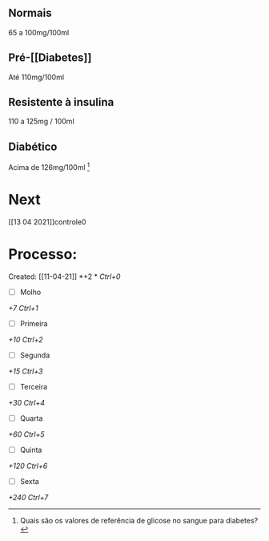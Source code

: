 ## Normais
65 a 100mg/100ml
## Pré-[[Diabetes]]
Até 110mg/100ml
## Resistente à insulina
110 a 125mg / 100ml
## Diabético
Acima de 126mg/100ml [^638730]

[^638730]: Quais são os valores de referência de glicose no sangue para diabetes?

# Next
[[13 04 2021]]controle0
# Processo:
Created: [[11-04-21]]
*+2 *  *Ctrl+0*
- [ ] Molho  

*+7*  *Ctrl+1*

- [ ] Primeira 

*+10*  *Ctrl+2*

- [ ] Segunda

*+15*  *Ctrl+3*

- [ ] Terceira 

*+30*  *Ctrl+4*

- [ ] Quarta 

*+60*  *Ctrl+5*

- [ ] Quinta 

*+120*  *Ctrl+6*

- [ ] Sexta 

*+240*  *Ctrl+7*